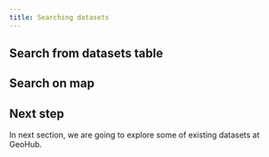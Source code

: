 ```yaml
---
title: Searching datasets
---
```


## Search from datasets table

## Search on map

## Next step

In next section, we are going to explore some of existing datasets at GeoHub.
